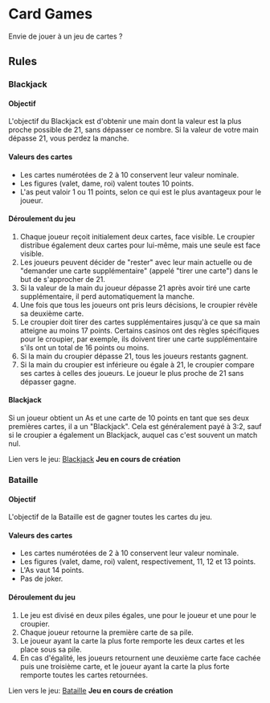 # Card Games

Envie de jouer à un jeu de cartes ?

## Rules

### Blackjack

#### Objectif

L'objectif du Blackjack est d'obtenir une main dont la valeur est la plus proche possible de 21, sans dépasser ce nombre. Si la valeur de votre main dépasse 21, vous perdez la manche.

#### Valeurs des cartes

- Les cartes numérotées de 2 à 10 conservent leur valeur nominale.
- Les figures (valet, dame, roi) valent toutes 10 points.
- L'as peut valoir 1 ou 11 points, selon ce qui est le plus avantageux pour le joueur.

#### Déroulement du jeu

1. Chaque joueur reçoit initialement deux cartes, face visible. Le croupier distribue également deux cartes pour lui-même, mais une seule est face visible.
2. Les joueurs peuvent décider de "rester" avec leur main actuelle ou de "demander une carte supplémentaire" (appelé "tirer une carte") dans le but de s'approcher de 21.
3. Si la valeur de la main du joueur dépasse 21 après avoir tiré une carte supplémentaire, il perd automatiquement la manche.
4. Une fois que tous les joueurs ont pris leurs décisions, le croupier révèle sa deuxième carte.
5. Le croupier doit tirer des cartes supplémentaires jusqu'à ce que sa main atteigne au moins 17 points. Certains casinos ont des règles spécifiques pour le croupier, par exemple, ils doivent tirer une carte supplémentaire s'ils ont un total de 16 points ou moins.
6. Si la main du croupier dépasse 21, tous les joueurs restants gagnent.
7. Si la main du croupier est inférieure ou égale à 21, le croupier compare ses cartes à celles des joueurs. Le joueur le plus proche de 21 sans dépasser gagne.

#### Blackjack

Si un joueur obtient un As et une carte de 10 points en tant que ses deux premières cartes, il a un "Blackjack". Cela est généralement payé à 3:2, sauf si le croupier a également un Blackjack, auquel cas c'est souvent un match nul.

Lien vers le jeu: [Blackjack](https://alexshadow3.github.io/Card_Games/Blackjack/index.html)
**Jeu en cours de création**

### Bataille

#### Objectif

L'objectif de la Bataille est de gagner toutes les cartes du jeu.

#### Valeurs des cartes

- Les cartes numérotées de 2 à 10 conservent leur valeur nominale.
- Les figures (valet, dame, roi) valent, respectivement, 11, 12 et 13 points.
- L'As vaut 14 points.
- Pas de joker.

#### Déroulement du jeu

1. Le jeu est divisé en deux piles égales, une pour le joueur et une pour le croupier.
2. Chaque joueur retourne la première carte de sa pile.
3. Le joueur ayant la carte la plus forte remporte les deux cartes et les place sous sa pile.
4. En cas d'égalité, les joueurs retournent une deuxième carte face cachée puis une troisième carte, et le joueur ayant la carte la plus forte remporte toutes les cartes retournées.

Lien vers le jeu: [Bataille](https://alexshadow3.github.io/Card_Games/Bataille/index.html)
**Jeu en cours de création**
